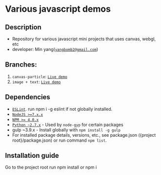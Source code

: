 # Various javascript demos

## Description
* Repository for various javascript mini projects that uses canvas, webgl, etc
* developer: Min yang([`yangbomb2@gmail.com`](yangbomb2@gmail.com))

## Branches:
1. `canvas-particle`: [`Live demo`](hi-kyungminyang.com/demo/canvas-particle)
2. `image + text`: [`Live demo`](http://hi-kyungminyang.com/demo/image-texture/)

## Dependencies
* [`ESLint`](http://eslint.org/). run npm i -g eslint if not globally installed.
* [`NodeJS >=7.x.x`](https://nodejs.org)
* [`NPM >= 4.0.x`](https://www.npmjs.com/)
* [`Python ~2.7.x`](https://www.python.org/) - Used by `node-gyp` for certain packages
* gulp ~3.9.x - Install globally with `npm install -g gulp`
* For installed package details, versions, etc., see package.json ({project root}/package.json) or run command `npm list`.

## Installation guide
Go to the project root
run npm install or npm i
